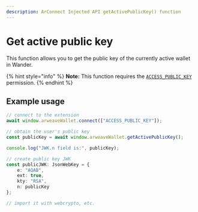 ```yaml
---
description: ArConnect Injected API getActivePublicKey() function
---
```


# Get active public key

This function allows you to get the public key of the currently active wallet in Wander.

{% hint style="info" %}
**Note:** This function requires the [`ACCESS_PUBLIC_KEY`](connect.md#permissions) permission.
{% endhint %}

## Example usage

```ts
// connect to the extension
await window.arweaveWallet.connect(["ACCESS_PUBLIC_KEY"]);

// obtain the user's public key
const publicKey = await window.arweaveWallet.getActivePublicKey();

console.log("JWK.n field is:", publicKey);

// create public key JWK
const publicJWK: JsonWebKey = {
    e: "AQAB",
    ext: true,
    kty: "RSA",
    n: publicKey
};

// import it with webcrypto, etc.
```
